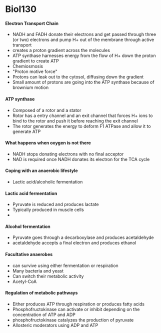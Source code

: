 # Biol130

#### Electron Transport Chain
* NADH and FADH donate their electrons and get passed through three (or two) electrons and pump H+ out of the membrane through active transport
* creates a proton gradient across the molecules
* ATP synthase harnesses energy from the flow of H+ down the proton gradient to create ATP
* Chemiosmosis
* "Proton motive force"
* Protons can leak out to the cytosol, diffusing down the gradient
* Small amount of protons are going into the ATP synthase because of brownium motion

#### ATP synthase
* Composed of a rotor and a stator
* Rotor has a entry channel and an exit channel that forces H+ ions to bind to the rotor and push it before reaching the exit channel
* The rotor generates the energy to deform F1 ATPase and allow it to generate ATP

#### What happens when oxygen is not there
* NADH stops donating electrons with no final acceptor
* NAD is required once NADH donates its electron for the TCA cycle

#### Coping with an anaerobic lifestyle
* Lactic acid/alcoholic fermentation

#### Lactic acid fermentation
* Pyruvate is reduced and produces lactate
* Typically produced in muscle cells
*

#### Alcohol fermentation
* Pyruvate goes through a decarboxylase and produces acetaldehyde
* acetaldehyde accepts a final electron and produces ethanol

#### Facultative anaerobes
* can survive using either fermentation or respiration
* Many bacteria and yeast
* Can switch their metabolic activity
* Acetyl-CoA

#### Regulation of metabolic pathways
* Either produces ATP through respiration or produces fatty acids
* Phosphofructokinase can activate or inhibit depending on the concentration of ATP and ADP
* phosphofructokinase catalyzes the production of pyruvate
* Allosteric moderators using ADP and ATP 
